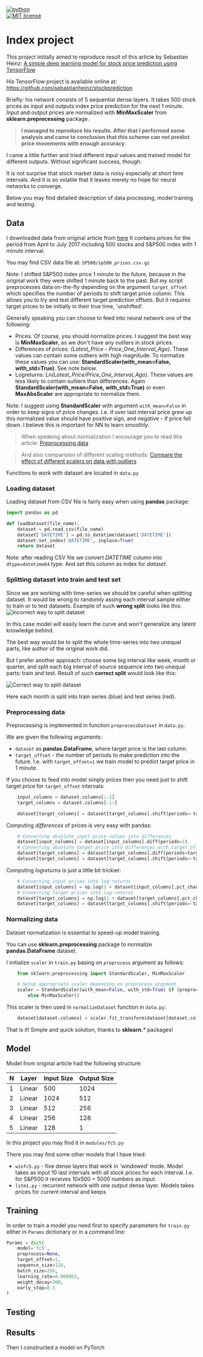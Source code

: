 <p align="left">
    <a href="https://www.python.org/">
        <img src="https://ForTheBadge.com/images/badges/made-with-python.svg"
            alt="python"></a> &nbsp;
    <br />
    <a href="https://opensource.org/licenses/MIT">
        <img src="https://img.shields.io/badge/License-MIT-brightgreen.svg?style=flat-square"
            alt="MIT license"></a> &nbsp;
</p>

# Index project
This project initially aimed to reproduce result of this article by Sebastian Heinz:
[A simple deep learning model for stock price prediction using TensorFlow](https://medium.com/mlreview/a-simple-deep-learning-model-for-stock-price-prediction-using-tensorflow-30505541d877)

His TensorFlow project is available online at: https://github.com/sebastianheinz/stockprediction

Briefly: his network consists of 5 sequential dense layers.
It takes 500 stock prices as input and outputs index price prediction for the next 1 minute.
Input and output prices are normalized with **MinMaxScaler** from **sklearn.preprocessing** package.

> **I managed to reproduce his results.
> After that I performed some analysis and came to conclusion
> that this scheme can not predict price movements with enough accuracy.**

I came a little further and tried different input values and trained model for different outputs.
Without significant success, though.

It is not surprise that stock market data is noisy especially at short time intervals.
And it is so volatile that it leaves merely no hope for neural networks to converge.

Below you may find detailed description of data processing, model training and testing.

## Data
I downloaded data from original article from [here](http://files.statworx.com/sp500.zip) 
It contains prices for the period from April to July 2017
including 500 stocks and S&P500 index with 1 minute interval.

You may find CSV data file at: `SP500/sp500_prices.csv.gz`

Note: I shifted S&P500 index price 1 minute to the future, because in the original work
they were shifted 1 minute back to the past.
But my script preprocesses data on-the-fly depending on the argument `target_offset`
which specifies the number of periods to shift target price column.
This allows you to try and test different target prediction offsets.
But it requires target prices to be initially in their true time, 'unshifted'.

Generally speaking you can choose to feed into neural network one of the following:
- Prices. Of course, you should normalize prices. I suggest the best way is **MinMaxScaler**,
  as we don't have any outliers in stock prices.
- Differences of prices: *(Latest_Price - Price_One_Interval_Ago)*.
  These values can contain some outliers with high magnitude. 
  To normalize these values you can use: **StandardScaler(with_mean=False, with_std=True)**.
  See note below.
- Logreturns: *Ln(Latest_Price/Price_One_Interval_Ago)*.
  These values are less likely to contain outliers than differences.
  Again **StandardScaler(with_mean=False, with_std=True)** or even **MaxAbsScaler**
  are appropriate to normalize them.

Note: I suggest using **StandardScaler** with argument
`with_mean=False` in order to keep signs of price changes. I.e. if over last
interval price grew up this normalized value should have positive sign,
and negative - if price fell down. I believe this is important for NN to learn smoothly.  

> When speaking about normalization I encourage you to read this article:
> [Preprocessing data](https://scikit-learn.org/stable/modules/preprocessing.html#preprocessing-scaler)

> And also comparision of different scaling methods:
> [Compare the effect of different scalers on data with outliers](https://scikit-learn.org/stable/auto_examples/preprocessing/plot_all_scaling.html#sphx-glr-auto-examples-preprocessing-plot-all-scaling-py)

Functions to work with dataset are located in `data.py`

### Loading dataset

Loading dataset from CSV file is fairly easy when using **pandas** package:
```python
import pandas as pd

def loadDataset(file_name):
    dataset = pd.read_csv(file_name)
    dataset['DATETIME'] = pd.to_datetime(dataset['DATETIME'])
    dataset.set_index('DATETIME', inplace=True)
    return dataset
```
Note: after reading CSV file we convert _DATETIME_ column into `dtype=datetime64` type.
And set this column as index for _dataset_.

### Splitting dataset into train and test set
Since we are working with time-series we should be careful when splitting dataset.
It would be wrong to randomly assing each interval sample either to train or to test datasets.
Example of such **wrong split** looks like this: 
![Incorrect way to split dataset](img/train_test_incorrect_split.png)

In this case model will easily learn the curve and won't generalize any latent knowledge behind.

The best way would be to split the whole time-series into two unequal parts,
like author of the original work did.

But I prefer another approach: choose some big interval like week, month or quarter,
and split each big interval of source sequence into two unequal parts: train and test.
Result of such **correct split** would look like this:
 
![Correct way to split dataset](img/train_test_correct_split.png)

Here each month is split into train series (blue) and test series (red).

### Preprocessing data

Preprocessing is implemented in function `preprocessDataset` in `data.py`.

We are given the following arguments:
- `dataset` as **pandas.DataFrame**, where target price is the last column.
- `target_offset` - the number of periods to make prediction into the future.
   I.e. with `target_offset=1` we train model to predict target price in 1 minute.

If you choose to feed into model simply _prices_ then you need just to shift target price for `target_offset` intervals:
```python
    input_columns = dataset.columns[:-1]
    target_columns = dataset.columns[-1:]

    dataset[target_columns] = dataset[target_columns].shift(periods=-target_offset)
```

Computing _differences_ of prices is very easy with pandas:
```python
    # Converting absolute input price values into differences
    dataset[input_columns] = dataset[input_columns].diff(periods=1)
    # Converting absolute target price into differences with target_offset
    dataset[target_columns] = dataset[target_columns].diff(periods=target_offset)
    dataset[target_columns] = dataset[target_columns].shift(periods=-target_offset)
```

Computing _logreturns_ is just a little bit trickier:
```python
    # Converting input prices into log-returns
    dataset[input_columns] = np.log(1 + dataset[input_columns].pct_change(periods=1))
    # Converting target prices into log-returns
    dataset[target_columns] = np.log(1 + dataset[target_columns].pct_change(periods=target_offset))
    dataset[target_columns] = dataset[target_columns].shift(periods=-target_offset)
```

### Normalizing data

Dataset normalization is essential to speed-up model training.

You can use **sklearn.preprocessing** package to normalize **pandas.DataFrame** dataset.

I initialize `scaler` in `train.py` basing on `preprocess` argument as follows:
```python
    from sklearn.preprocessing import StandardScaler, MinMaxScaler

    # Setup appropriate scaler depending on preprocess argument
    scaler = StandardScaler(with_mean=False, with_std=True) if (preprocess == 'diff') or (preprocess == 'logret')\
        else MinMaxScaler()
```

This scaler is then used in `normalizeDataset` function in `data.py`:
```python
    dataset[dataset.columns] = scaler.fit_transform(dataset[dataset.columns])
```

That is it! Simple and quick solution, thanks to **sklearn.*** packages!

## Model

Model from original article had the following structure:

 N | Layer | Input Size | Output Size
--- | ----- | ----- | ----
 1 | Linear | 500 | 1024
 2 | Linear | 1024 | 512
 3 | Linear | 512 | 256
 4 | Linear | 256 | 128
 5 | Linear | 128 | 1

In this project you may find it in `modules/fc5.py`

There you may find some other models that I have tried:
- `winfc5.py` - five dense layers that work in 'windowed' mode.
  Model takes as input 10 last intervals with all stock prices for each interval.
  I.e. for S&P500 it receives 10x500 = 5000 numbers as input.
- `lstm1.py` - recurrent network with one output dense layer.
  Models takes prices for current interval and keeps

## Training

In order to train a model you need first to specify parameters for `train.py` either in `Params` dictionary
or in a command line:
```python
Params = dict(
    model='fc5',
    preprocess=None,
    target_offset=1,
    sequence_size=128,
    batch_size=256,
    learning_rate=0.000003,
    weight_decay=300,
    early_stop=0.3
)
```



## Testing


## Results

Then I constructed a model on PyTorch 